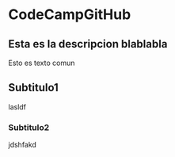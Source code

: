 # CodeCampGitHub
## Esta es la descripcion blablabla
Esto es texto comun

## Subtitulo1
lasldf

### Subtitulo2
jdshfakd
